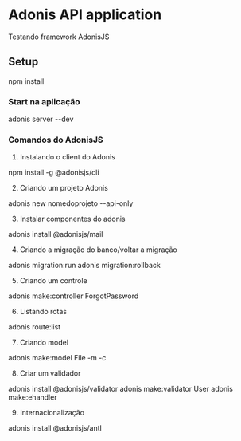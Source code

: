 # Adonis API application

Testando framework AdonisJS

## Setup

npm install

### Start na aplicação

adonis server --dev

### Comandos do AdonisJS

1. Instalando o client do Adonis

npm install -g @adonisjs/cli

2. Criando um projeto Adonis

adonis new nomedoprojeto --api-only

3. Instalar componentes do adonis

adonis install @adonisjs/mail

4. Criando a migração do banco/voltar a migração

adonis migration:run
adonis migration:rollback

5. Criando um controle

adonis make:controller ForgotPassword

6. Listando rotas

adonis route:list

7. Criando model

adonis make:model File -m -c

8. Criar um validador

adonis install @adonisjs/validator
adonis make:validator User
adonis make:ehandler

9. Internacionalização

adonis install @adonisjs/antl